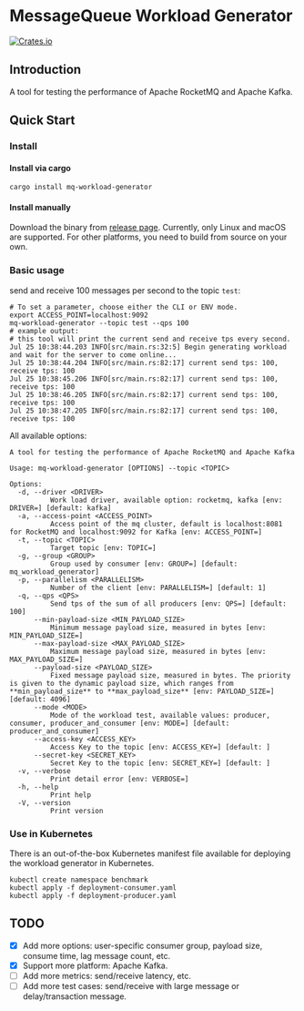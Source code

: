# MessageQueue Workload Generator

[![Crates.io][crates-image]][crates-url]

## Introduction

A tool for testing the performance of Apache RocketMQ and Apache Kafka.

## Quick Start

### Install

#### Install via cargo

```shell
cargo install mq-workload-generator
```

#### Install manually

Download the binary from [release page](https://github.com/ShadowySpirits/mq-workload-generator/releases). Currently, only Linux and macOS are supported. For other platforms, you need to build from source on your own.

### Basic usage

send and receive 100 messages per second to the topic `test`:

```shell
# To set a parameter, choose either the CLI or ENV mode.
export ACCESS_POINT=localhost:9092
mq-workload-generator --topic test --qps 100
# example output: 
# this tool will print the current send and receive tps every second.
Jul 25 10:38:44.203 INFO[src/main.rs:32:5] Begin generating workload and wait for the server to come online...
Jul 25 10:38:44.204 INFO[src/main.rs:82:17] current send tps: 100, receive tps: 100
Jul 25 10:38:45.206 INFO[src/main.rs:82:17] current send tps: 100, receive tps: 100
Jul 25 10:38:46.205 INFO[src/main.rs:82:17] current send tps: 100, receive tps: 100
Jul 25 10:38:47.205 INFO[src/main.rs:82:17] current send tps: 100, receive tps: 100
```

All available options:

```shell
A tool for testing the performance of Apache RocketMQ and Apache Kafka

Usage: mq-workload-generator [OPTIONS] --topic <TOPIC>

Options:
  -d, --driver <DRIVER>
          Work load driver, available option: rocketmq, kafka [env: DRIVER=] [default: kafka]
  -a, --access-point <ACCESS_POINT>
          Access point of the mq cluster, default is localhost:8081 for RocketMQ and localhost:9092 for Kafka [env: ACCESS_POINT=]
  -t, --topic <TOPIC>
          Target topic [env: TOPIC=]
  -g, --group <GROUP>
          Group used by consumer [env: GROUP=] [default: mq_workload_generator]
  -p, --parallelism <PARALLELISM>
          Number of the client [env: PARALLELISM=] [default: 1]
  -q, --qps <QPS>
          Send tps of the sum of all producers [env: QPS=] [default: 100]
      --min-payload-size <MIN_PAYLOAD_SIZE>
          Minimum message payload size, measured in bytes [env: MIN_PAYLOAD_SIZE=]
      --max-payload-size <MAX_PAYLOAD_SIZE>
          Maximum message payload size, measured in bytes [env: MAX_PAYLOAD_SIZE=]
      --payload-size <PAYLOAD_SIZE>
          Fixed message payload size, measured in bytes. The priority is given to the dynamic payload size, which ranges from **min_payload_size** to **max_payload_size** [env: PAYLOAD_SIZE=] [default: 4096]
      --mode <MODE>
          Mode of the workload test, available values: producer, consumer, producer_and_consumer [env: MODE=] [default: producer_and_consumer]
      --access-key <ACCESS_KEY>
          Access Key to the topic [env: ACCESS_KEY=] [default: ]
      --secret-key <SECRET_KEY>
          Secret Key to the topic [env: SECRET_KEY=] [default: ]
  -v, --verbose
          Print detail error [env: VERBOSE=]
  -h, --help
          Print help
  -V, --version
          Print version
```

### Use in Kubernetes

There is an out-of-the-box Kubernetes manifest file available for deploying the workload generator in Kubernetes.

```shell
kubectl create namespace benchmark
kubectl apply -f deployment-consumer.yaml
kubectl apply -f deployment-producer.yaml
```

## TODO

- [x] Add more options: user-specific consumer group, payload size, consume time, lag message count, etc.
- [x] Support more platform: Apache Kafka.
- [ ] Add more metrics: send/receive latency, etc.
- [ ] Add more test cases: send/receive with large message or delay/transaction message.

[crates-image]: https://img.shields.io/crates/v/mq-workload-generator.svg
[crates-url]: https://crates.io/crates/mq-workload-generator
